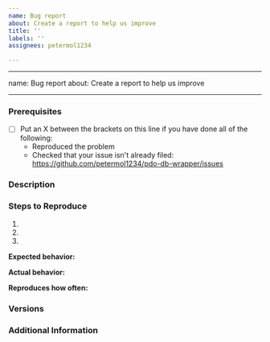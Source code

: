 ```yaml
---
name: Bug report
about: Create a report to help us improve
title: ''
labels: ''
assignees: petermol1234

---
```


---
name: Bug report
about: Create a report to help us improve

---

<!--

Have you read our Code of Conduct? By filing an Issue, you are expected to comply with it, including treating everyone with respect: CODE_OF_CONDUCT.md

-->

### Prerequisites

* [ ] Put an X between the brackets on this line if you have done all of the following:
    * Reproduced the problem
    * Checked that your issue isn't already filed: <https://github.com/petermol1234/pdo-db-wrapper/issues>

### Description

<!-- Description of the issue -->

### Steps to Reproduce

1. <!-- First Step -->
2. <!-- Second Step -->
3. <!-- and so on… -->

**Expected behavior:**

<!-- What you expect to happen -->

**Actual behavior:**

<!-- What actually happens -->

**Reproduces how often:**

<!-- What percentage of the time does it reproduce? -->

### Versions

<!-- You can get this information from copy and pasting version number of the supplied documentation. -->

### Additional Information

<!-- Any additional information, configuration or data that might be necessary to reproduce the issue. -->
